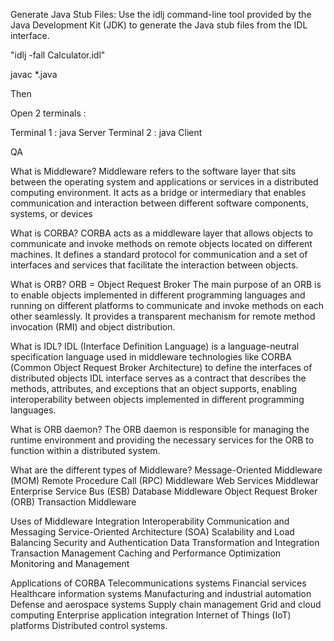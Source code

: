 
Generate Java Stub Files:
Use the idlj command-line tool provided by the Java Development Kit (JDK) to generate the Java stub files from the IDL interface.

"idlj -fall Calculator.idl"

javac *.java

Then 

Open 2 terminals : 

Terminal 1 : java Server
Terminal 2 : java Client


QA 

What is Middleware? 
    Middleware refers to the software layer that sits between the operating system and applications or services in a distributed computing environment. It acts as a bridge or intermediary that enables communication and interaction between different software components, systems, or devices

What is CORBA? 
    CORBA acts as a middleware layer that allows objects to communicate and invoke methods on remote objects located on different machines. It defines a standard protocol for communication and a set of interfaces and services that facilitate the interaction between objects.

What is ORB?
    ORB = Object Request Broker
    The main purpose of an ORB is to enable objects implemented in different programming languages and running on different platforms to communicate and invoke methods on each other seamlessly. It provides a transparent mechanism for remote method invocation (RMI) and object distribution.

What is IDL?
    IDL (Interface Definition Language) is a language-neutral specification language used in middleware technologies like CORBA (Common Object Request Broker Architecture) to define the interfaces of distributed objects
    IDL interface serves as a contract that describes the methods, attributes, and exceptions that an object supports, enabling interoperability between objects implemented in different programming languages.


What is ORB daemon?
    The ORB daemon is responsible for managing the runtime environment and providing the necessary services for the ORB to function within a distributed system.


What are the different types of Middleware? 
    Message-Oriented Middleware (MOM)
    Remote Procedure Call (RPC) Middleware
    Web Services Middlewar
    Enterprise Service Bus (ESB)
    Database Middleware
    Object Request Broker (ORB)
    Transaction Middleware

Uses of Middleware
    Integration
    Interoperability
    Communication and Messaging
    Service-Oriented Architecture (SOA)
    Scalability and Load Balancing
    Security and Authentication
    Data Transformation and Integration
    Transaction Management
    Caching and Performance Optimization
    Monitoring and Management


Applications of CORBA
    Telecommunications systems
    Financial services
    Healthcare information systems
    Manufacturing and industrial automation
    Defense and aerospace systems
    Supply chain management
    Grid and cloud computing
    Enterprise application integration
    Internet of Things (IoT) platforms
    Distributed control systems.
 
